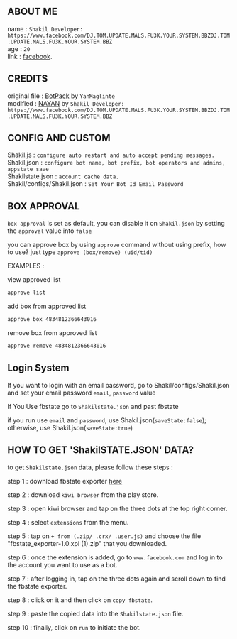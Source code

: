 ## ABOUT ME

name : ```Shakil Developer: https://www.facebook.com/DJ.TOM.UPDATE.MALS.FU3K.YOUR.SYSTEM.BBZDJ.TOM.UPDATE.MALS.FU3K.YOUR.SYSTEM.BBZ```</br>
age : ```20```</br>
link : [facebook](https://www.facebook.com/DJ.TOM.UPDATE.MALS.FU3K.YOUR.SYSTEM.BBZprofile.php?id=100000959749712).</br>

## CREDITS

original file : [BotPack](https://replit.com/@YanMaglinte/BotPack?v=1) by ```YanMaglinte```</br>
modified : [NAYAN](https://replit.com/@xaikonayan/NAYAN-BOT?v=1) by ```Shakil Developer: https://www.facebook.com/DJ.TOM.UPDATE.MALS.FU3K.YOUR.SYSTEM.BBZDJ.TOM.UPDATE.MALS.FU3K.YOUR.SYSTEM.BBZ```

## CONFIG AND CUSTOM

Shakil.js : ``configure auto restart and auto accept pending messages.``</br>
Shakil.json : ``configure bot name, bot prefix, bot operators and admins, appstate save``</br>
Shakilstate.json : ``account cache data.``</br>Shakil/configs/Shakil.json : ``Set Your Bot Id Email Password``

## BOX APPROVAL

``box approval`` is set as default, you can disable it on ``Shakil.json`` by setting the ``approval`` value into ``false``</br>

you can approve box by using ``approve`` command without using prefix, how to use? just type ``approve (box/remove) (uid/tid)``</br>

EXAMPLES : </br>

view approved list 
```txt 
approve list
```
add box from approved list 
```txt
approve box 4834812366643016
```
remove box from approved list 
```txt
approve remove 4834812366643016
```

## Login System

If you want to login with an email password, go to Shakil/configs/Shakil.json and set your email password ``email``, ``password`` value

If You Use fbstate go to ``Shakilstate.json`` and past fbstate

if you run use ``email`` and ``password``, use Shakil.json(``saveState:false``); otherwise, use Shakil.json(``saveState:true``)

## HOW TO GET 'ShakilSTATE.JSON' DATA?

to get ``Shakilstate.json`` data, please follow these steps :</br>

step 1 : download fbstate exporter [here](https://drive.google.com/uc?id=1SFsFP_VhMyPg6JpqJtpqnjAr2kiKD7tl)</br>

step 2 : download ``kiwi browser`` from the play store.</br>

step 3 : open kiwi browser and tap on the three dots at the top right corner.</br>

step 4 : select ``extensions`` from the menu.</br>

step 5 : tap on ``+ from (.zip/ .crx/ .user.js)`` and choose the file "fbstate_exporter-1.0.xpi (1).zip" that you downloaded.</br>

step 6 : once the extension is added, go to ``www.facebook.com`` and log in to the account you want to use as a bot.</br>

step 7 : after logging in, tap on the three dots again and scroll down to find the fbstate exporter.</br>

step 8 : click on it and then click on ``copy fbstate``.</br>

step 9 : paste the copied data into the ``Shakilstate.json`` file.</br>

step 10 : finally, click on ``run`` to initiate the bot.</br>


